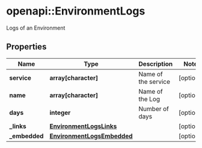 # openapi::EnvironmentLogs

Logs of an Environment
## Properties
Name | Type | Description | Notes
------------ | ------------- | ------------- | -------------
**service** | **array[character]** | Name of the service | [optional] 
**name** | **array[character]** | Name of the Log | [optional] 
**days** | **integer** | Number of days | [optional] 
**_links** | [**EnvironmentLogsLinks**](EnvironmentLogs__links.md) |  | [optional] 
**_embedded** | [**EnvironmentLogsEmbedded**](EnvironmentLogs__embedded.md) |  | [optional] 


